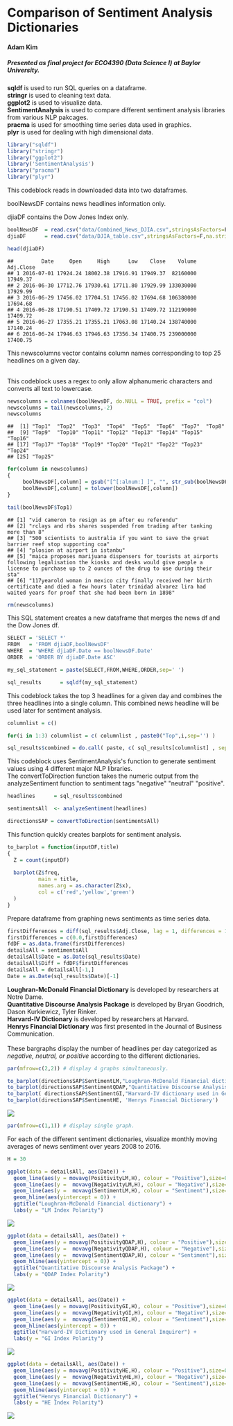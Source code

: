 Comparison of Sentiment Analysis Dictionaries
================

#### Adam Kim

##### Presented as final project for ECO4390 (Data Science I) at Baylor University.

**sqldf** is used to run SQL queries on a dataframe.<br> **stringr** is used to cleaning text data.<br> **ggplot2** is used to visualize data.<br> **SentimentAnalysis** is used to compare different sentiment analysis libraries from various NLP pakcages.<br> **pracma** is used for smoothing time series data used in graphics.<br> **plyr** is used for dealing with high dimensional data.<br>

``` r
library("sqldf")
library("stringr")
library("ggplot2")
library('SentimentAnalysis')
library("pracma")
library("plyr")
```

This codeblock reads in downloaded data into two dataframes.<br>

boolNewsDF contains news headlines information only.<br>

djiaDF contains the Dow Jones Index only.

``` r
boolNewsDF  = read.csv("data/Combined_News_DJIA.csv",stringsAsFactors=F,na.strings="NA")
djiaDF      = read.csv("data/DJIA_table.csv",stringsAsFactors=F,na.strings="NA")

head(djiaDF)
```

    ##         Date     Open     High      Low    Close    Volume Adj.Close
    ## 1 2016-07-01 17924.24 18002.38 17916.91 17949.37  82160000  17949.37
    ## 2 2016-06-30 17712.76 17930.61 17711.80 17929.99 133030000  17929.99
    ## 3 2016-06-29 17456.02 17704.51 17456.02 17694.68 106380000  17694.68
    ## 4 2016-06-28 17190.51 17409.72 17190.51 17409.72 112190000  17409.72
    ## 5 2016-06-27 17355.21 17355.21 17063.08 17140.24 138740000  17140.24
    ## 6 2016-06-24 17946.63 17946.63 17356.34 17400.75 239000000  17400.75

This newscolumns vector contains column names corresponding to top 25 headlines on a given day.<br><br>

This codeblock uses a regex to only allow alphanumeric characters and converts all text to lowercase.

``` r
newscolumns = colnames(boolNewsDF, do.NULL = TRUE, prefix = "col")
newscolumns = tail(newscolumns,-2)
newscolumns
```

    ##  [1] "Top1"  "Top2"  "Top3"  "Top4"  "Top5"  "Top6"  "Top7"  "Top8" 
    ##  [9] "Top9"  "Top10" "Top11" "Top12" "Top13" "Top14" "Top15" "Top16"
    ## [17] "Top17" "Top18" "Top19" "Top20" "Top21" "Top22" "Top23" "Top24"
    ## [25] "Top25"

``` r
for(column in newscolumns)
{
     boolNewsDF[,column] = gsub("[^[:alnum:] ]", "", str_sub(boolNewsDF[,column], 3, -2))
     boolNewsDF[,column] = tolower(boolNewsDF[,column])
}

tail(boolNewsDF$Top1)
```

    ## [1] "vid cameron to resign as pm after eu referendu"                                                                                                                                                     
    ## [2] "rclays and rbs shares suspended from trading after tanking more than 8"                                                                                                                             
    ## [3] "500 scientists to australia if you want to save the great barrier reef stop supporting coa"                                                                                                         
    ## [4] "plosion at airport in istanbu"                                                                                                                                                                      
    ## [5] "maica proposes marijuana dispensers for tourists at airports following legalisation the kiosks and desks would give people a license to purchase up to 2 ounces of the drug to use during their sta"
    ## [6] "117yearold woman in mexico city finally received her birth certificate and died a few hours later trinidad alvarez lira had waited years for proof that she had been born in 1898"

``` r
rm(newscolumns)
```

This SQL statement creates a new dataframe that merges the news df and the Dow Jones df.

``` r
SELECT = 'SELECT *' 
FROM   = 'FROM djiaDF,boolNewsDF'
WHERE  = 'WHERE djiaDF.Date == boolNewsDF.Date'
ORDER  = 'ORDER BY djiaDF.Date ASC'

my_sql_statement = paste(SELECT,FROM,WHERE,ORDER,sep=' ')

sql_results      = sqldf(my_sql_statement)
```

This codeblock takes the top 3 headlines for a given day and combines the three headlines into a single column. This combined news headline will be used later for sentiment analysis.

``` r
columnlist = c()

for(i in 1:3) columnlist = c( columnlist , paste0("Top",i,sep='') ) 

sql_results$combined = do.call( paste, c( sql_results[columnlist] , sep = ' ' ) )
```

This codeblock uses SentimentAnalysis's function to generate sentiment values using 4 different major NLP libraries. <br> The convertToDirection function takes the numeric output from the analyzeSentiment function to sentiment tags "negative" "neutral" "positive".

``` r
headlines      = sql_results$combined

sentimentsAll  <- analyzeSentiment(headlines)

directionsSAP = convertToDirection(sentimentsAll)
```

This function quickly creates barplots for sentiment analysis.

``` r
to_barplot = function(inputDF,title)
{
  Z = count(inputDF)
  
  barplot(Z$freq,
          main = title,
          names.arg = as.character(Z$x),
          col = c('red','yellow','green') 
  )
}
```

Prepare dataframe from graphing news sentiments as time series data.

``` r
firstDifferences = diff(sql_results$Adj.Close, lag = 1, differences = 1)
firstDifferences = c(0.0,firstDifferences)
fdDF = as.data.frame(firstDifferences)
detailsAll = sentimentsAll
detailsAll$Date = as.Date(sql_results$Date)
detailsAll$Diff = fdDF$firstDifferences
detailsAll = detailsAll[-1,]
Date = as.Date(sql_results$Date)[-1]
```

**Loughran-McDonald Financial Dictionary** is developed by researchers at Notre Dame.<br> **Quantitative Discourse Analysis Package** is developed by Bryan Goodrich, Dason Kurkiewicz, Tyler Rinker.<br> **Harvard-IV Dictionary** is developed by researchers at Harvard.<br> **Henrys Financial Dictionary** was first presented in the Journal of Business Communication.<br> <br> These bargraphs display the number of headlines per day categorized as *negative, neutral, or positive* according to the different dictionaries.

``` r
par(mfrow=c(2,2)) # display 4 graphs simultaneously.

to_barplot(directionsSAP$SentimentLM,"Loughran-McDonald Financial dictionary")
to_barplot(directionsSAP$SentimentQDAP,"Quantitative Discourse Analysis Package")
to_barplot( directionsSAP$SentimentGI,"Harvard-IV dictionary used in General Inquirer")
to_barplot(directionsSAP$SentimentHE, 'Henrys Financial Dictionary')
```

![](knit_ds1_files/figure-markdown_github/unnamed-chunk-9-1.png)

``` r
par(mfrow=c(1,1)) # display single graph.
```

For each of the different sentiment dictionaries, visualize monthly moving averages of news sentiment over years 2008 to 2016.

``` r
H = 30

ggplot(data = detailsAll, aes(Date)) + 
  geom_line(aes(y = movavg(PositivityLM,H), colour = "Positive"),size=0.2) +
  geom_line(aes(y =  movavg(NegativityLM,H), colour = "Negative"),size=0.2) +
  geom_line(aes(y =  movavg(SentimentLM,H), colour = "Sentiment"),size=0.2) +
  geom_hline(aes(yintercept = 0)) + 
  ggtitle("Loughran-McDonald Financial dictionary") +
  labs(y = "LM Index Polarity")
```

![](knit_ds1_files/figure-markdown_github/unnamed-chunk-10-1.png)

``` r
ggplot(data = detailsAll, aes(Date)) + 
  geom_line(aes(y = movavg(PositivityQDAP,H), colour = "Positive"),size=0.2) +
  geom_line(aes(y =  movavg(NegativityQDAP,H), colour = "Negative"),size=0.2) +
  geom_line(aes(y =  movavg(SentimentQDAP,H), colour = "Sentiment"),size=0.2) +
  geom_hline(aes(yintercept = 0)) + 
  ggtitle("Quantitative Discourse Analysis Package") +
  labs(y = "QDAP Index Polarity")
```

![](knit_ds1_files/figure-markdown_github/unnamed-chunk-10-2.png)

``` r
ggplot(data = detailsAll, aes(Date)) + 
  geom_line(aes(y = movavg(PositivityGI,H), colour = "Positive"),size=0.2) +
  geom_line(aes(y =  movavg(NegativityGI,H), colour = "Negative"),size=0.2) +
  geom_line(aes(y =  movavg(SentimentGI,H), colour = "Sentiment"),size=0.2) +
  geom_hline(aes(yintercept = 0)) + 
  ggtitle("Harvard-IV Dictionary used in General Inquirer") +
  labs(y = "GI Index Polarity")
```

![](knit_ds1_files/figure-markdown_github/unnamed-chunk-10-3.png)

``` r
ggplot(data = detailsAll, aes(Date)) + 
  geom_line(aes(y = movavg(PositivityHE,H), colour = "Positive"),size=0.2) +
  geom_line(aes(y =  movavg(NegativityHE,H), colour = "Negative"),size=0.2) +
  geom_line(aes(y =  movavg(SentimentHE,H), colour = "Sentiment"),size=0.2) +
  geom_hline(aes(yintercept = 0)) + 
  ggtitle("Henrys Financial Dictionary") +
  labs(y = "HE Index Polarity")
```

![](knit_ds1_files/figure-markdown_github/unnamed-chunk-10-4.png)
